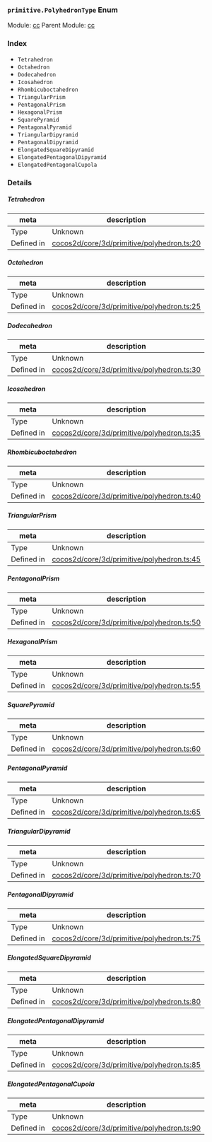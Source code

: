 ### `primitive.PolyhedronType` Enum



Module: [cc](../modules/cc.md)
Parent Module: [cc](../modules/cc.md)





### Index
  - `Tetrahedron`
  - `Octahedron`
  - `Dodecahedron`
  - `Icosahedron`
  - `Rhombicuboctahedron`
  - `TriangularPrism`
  - `PentagonalPrism`
  - `HexagonalPrism`
  - `SquarePyramid`
  - `PentagonalPyramid`
  - `TriangularDipyramid`
  - `PentagonalDipyramid`
  - `ElongatedSquareDipyramid`
  - `ElongatedPentagonalDipyramid`
  - `ElongatedPentagonalCupola`

### Details


##### Tetrahedron

> 

| meta | description |
|------|-------------|
| Type | Unknown |
| Defined in | [cocos2d/core/3d/primitive/polyhedron.ts:20](https://github.com/cocos-creator/engine/blob/f495398f4307775f0f733162e3d128d81e063063/cocos2d/core/3d/primitive/polyhedron.ts#L20) |



##### Octahedron

> 

| meta | description |
|------|-------------|
| Type | Unknown |
| Defined in | [cocos2d/core/3d/primitive/polyhedron.ts:25](https://github.com/cocos-creator/engine/blob/f495398f4307775f0f733162e3d128d81e063063/cocos2d/core/3d/primitive/polyhedron.ts#L25) |



##### Dodecahedron

> 

| meta | description |
|------|-------------|
| Type | Unknown |
| Defined in | [cocos2d/core/3d/primitive/polyhedron.ts:30](https://github.com/cocos-creator/engine/blob/f495398f4307775f0f733162e3d128d81e063063/cocos2d/core/3d/primitive/polyhedron.ts#L30) |



##### Icosahedron

> 

| meta | description |
|------|-------------|
| Type | Unknown |
| Defined in | [cocos2d/core/3d/primitive/polyhedron.ts:35](https://github.com/cocos-creator/engine/blob/f495398f4307775f0f733162e3d128d81e063063/cocos2d/core/3d/primitive/polyhedron.ts#L35) |



##### Rhombicuboctahedron

> 

| meta | description |
|------|-------------|
| Type | Unknown |
| Defined in | [cocos2d/core/3d/primitive/polyhedron.ts:40](https://github.com/cocos-creator/engine/blob/f495398f4307775f0f733162e3d128d81e063063/cocos2d/core/3d/primitive/polyhedron.ts#L40) |



##### TriangularPrism

> 

| meta | description |
|------|-------------|
| Type | Unknown |
| Defined in | [cocos2d/core/3d/primitive/polyhedron.ts:45](https://github.com/cocos-creator/engine/blob/f495398f4307775f0f733162e3d128d81e063063/cocos2d/core/3d/primitive/polyhedron.ts#L45) |



##### PentagonalPrism

> 

| meta | description |
|------|-------------|
| Type | Unknown |
| Defined in | [cocos2d/core/3d/primitive/polyhedron.ts:50](https://github.com/cocos-creator/engine/blob/f495398f4307775f0f733162e3d128d81e063063/cocos2d/core/3d/primitive/polyhedron.ts#L50) |



##### HexagonalPrism

> 

| meta | description |
|------|-------------|
| Type | Unknown |
| Defined in | [cocos2d/core/3d/primitive/polyhedron.ts:55](https://github.com/cocos-creator/engine/blob/f495398f4307775f0f733162e3d128d81e063063/cocos2d/core/3d/primitive/polyhedron.ts#L55) |



##### SquarePyramid

> 

| meta | description |
|------|-------------|
| Type | Unknown |
| Defined in | [cocos2d/core/3d/primitive/polyhedron.ts:60](https://github.com/cocos-creator/engine/blob/f495398f4307775f0f733162e3d128d81e063063/cocos2d/core/3d/primitive/polyhedron.ts#L60) |



##### PentagonalPyramid

> 

| meta | description |
|------|-------------|
| Type | Unknown |
| Defined in | [cocos2d/core/3d/primitive/polyhedron.ts:65](https://github.com/cocos-creator/engine/blob/f495398f4307775f0f733162e3d128d81e063063/cocos2d/core/3d/primitive/polyhedron.ts#L65) |



##### TriangularDipyramid

> 

| meta | description |
|------|-------------|
| Type | Unknown |
| Defined in | [cocos2d/core/3d/primitive/polyhedron.ts:70](https://github.com/cocos-creator/engine/blob/f495398f4307775f0f733162e3d128d81e063063/cocos2d/core/3d/primitive/polyhedron.ts#L70) |



##### PentagonalDipyramid

> 

| meta | description |
|------|-------------|
| Type | Unknown |
| Defined in | [cocos2d/core/3d/primitive/polyhedron.ts:75](https://github.com/cocos-creator/engine/blob/f495398f4307775f0f733162e3d128d81e063063/cocos2d/core/3d/primitive/polyhedron.ts#L75) |



##### ElongatedSquareDipyramid

> 

| meta | description |
|------|-------------|
| Type | Unknown |
| Defined in | [cocos2d/core/3d/primitive/polyhedron.ts:80](https://github.com/cocos-creator/engine/blob/f495398f4307775f0f733162e3d128d81e063063/cocos2d/core/3d/primitive/polyhedron.ts#L80) |



##### ElongatedPentagonalDipyramid

> 

| meta | description |
|------|-------------|
| Type | Unknown |
| Defined in | [cocos2d/core/3d/primitive/polyhedron.ts:85](https://github.com/cocos-creator/engine/blob/f495398f4307775f0f733162e3d128d81e063063/cocos2d/core/3d/primitive/polyhedron.ts#L85) |



##### ElongatedPentagonalCupola

> 

| meta | description |
|------|-------------|
| Type | Unknown |
| Defined in | [cocos2d/core/3d/primitive/polyhedron.ts:90](https://github.com/cocos-creator/engine/blob/f495398f4307775f0f733162e3d128d81e063063/cocos2d/core/3d/primitive/polyhedron.ts#L90) |



